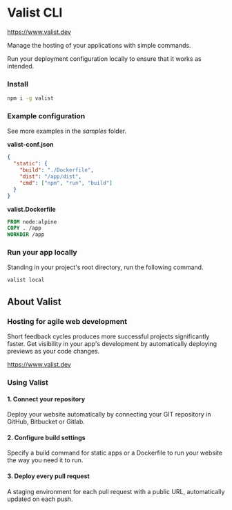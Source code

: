 # Valist CLI
https://www.valist.dev

Manage the hosting of your applications with simple commands.

Run your deployment configuration locally to ensure that it works as intended. 

### Install
```sh
npm i -g valist
```

### Example configuration
See more examples in the *samples* folder.

**valist-conf.json**
```json
{
  "static": {
    "build": "./Dockerfile",
    "dist": "/app/dist",
    "cmd": ["npm", "run", "build"]
  }
}
```

**valist.Dockerfile**
```dockerfile
FROM node:alpine
COPY . /app
WORKDIR /app
```

### Run your app locally
Standing in your project's root directory, run the following command.
```sh
valist local
```


## About Valist

### Hosting for agile web development

Short feedback cycles produces more successful projects significantly faster. Get visibility in your app's development by automatically deploying previews as your code changes.

https://www.valist.dev

### Using Valist

#### 1. Connect your repository

Deploy your website automatically by connecting your GIT repository in GitHub, Bitbucket or Gitlab.

#### 2. Configure build settings

Specify a build command for static apps or a Dockerfile to run your website the way you need it to run.

#### 3. Deploy every pull request

A staging environment for each pull request with a public URL, automatically updated on each push.
